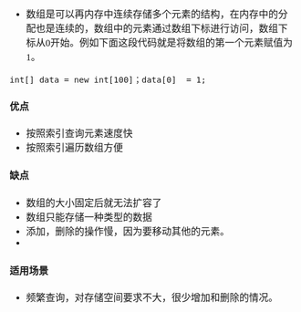 <span  style="font-family: Simsun,serif; font-size: 17px; ">

- 数组是可以再内存中连续存储多个元素的结构，在内存中的分配也是连续的，数组中的元素通过数组下标进行访问，数组下标从0开始。例如下面这段代码就是将数组的第一个元素赋值为 1。

~~~
int[] data = new int[100]；data[0]  = 1;
~~~

#### 优点

- 按照索引查询元素速度快
- 按照索引遍历数组方便

#### 缺点

- 数组的大小固定后就无法扩容了
- 数组只能存储一种类型的数据
- 添加，删除的操作慢，因为要移动其他的元素。
- 

#### 适用场景

- 频繁查询，对存储空间要求不大，很少增加和删除的情况。
 


</span>